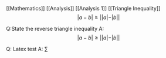 [[Mathematics]] [[Analysis]] [[Analysis 1]] [[Triangle Inequality]] 
$$
|a-b|\geq||a|-|b||
$$

Q:State the reverse triangle inequality
A:$$
|a-b|\geq||a|-|b||
$$
<!--ID: 1736019369553-->


Q: Latex test
A: $\sum$
<!--ID: 1736020326185-->
